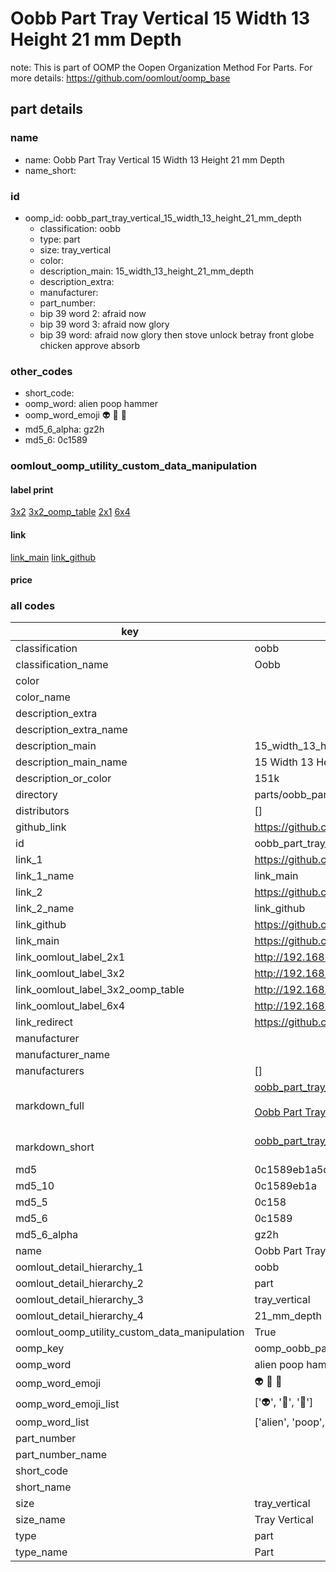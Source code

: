# Oobb Part Tray Vertical 15 Width 13 Height 21 mm Depth  

note: This is part of OOMP the Oopen Organization Method For Parts. For more details: https://github.com/oomlout/oomp_base

##  part details
  







### name
* name: Oobb Part Tray Vertical 15 Width 13 Height 21 mm Depth
* name_short: 
### id
* oomp_id: oobb_part_tray_vertical_15_width_13_height_21_mm_depth
  * classification: oobb
  * type: part
  * size: tray_vertical
  * color: 
  * description_main: 15_width_13_height_21_mm_depth
  * description_extra: 
  * manufacturer: 
  * part_number: 
  * bip 39 word 2: afraid now
  * bip 39 word 3: afraid now glory
  * bip 39 word: afraid now glory then stove unlock betray front globe chicken approve absorb

### other_codes
* short_code: 
* oomp_word: alien poop hammer
* oomp_word_emoji :alien: :poop: :hammer:
* md5_6_alpha: gz2h
* md5_6: 0c1589






### oomlout_oomp_utility_custom_data_manipulation
#### label print
[3x2](http://192.168.1.245:1112/?label=oomp%20gz2h)
[3x2_oomp_table](http://192.168.1.108:1112/?label=oomp%20gz2h)
[2x1](http://192.168.1.242:1112/?label=oomp%20gz2h)
[6x4](http://192.168.1.55:1112/?label=oomp%20gz2h)    

#### link

[link_main](https://github.com/oomlout/oomlout_oomp_version_1_messy/tree/main/parts/oobb_part_tray_vertical_15_width_13_height_21_mm_depth) [link_github](https://github.com/oomlout/oomlout_oomp_version_1_messy/tree/main/parts/oobb_part_tray_vertical_15_width_13_height_21_mm_depth)                             

#### price







### all codes 
| key | value |  
| --- | --- |  
| classification | oobb |  
| classification_name | Oobb |  
| color |  |  
| color_name |  |  
| description_extra |  |  
| description_extra_name |  |  
| description_main | 15_width_13_height_21_mm_depth |  
| description_main_name | 15 Width 13 Height 21 mm Depth |  
| description_or_color | 151k |  
| directory | parts/oobb_part_tray_vertical_15_width_13_height_21_mm_depth |  
| distributors | [] |  
| github_link | https://github.com/oomlout/oomlout_oomp_part_src/tree/main/parts/oobb_part_tray_vertical_15_width_13_height_21_mm_depth |  
| id | oobb_part_tray_vertical_15_width_13_height_21_mm_depth |  
| link_1 | https://github.com/oomlout/oomlout_oomp_version_1_messy/tree/main/parts/oobb_part_tray_vertical_15_width_13_height_21_mm_depth |  
| link_1_name | link_main |  
| link_2 | https://github.com/oomlout/oomlout_oomp_version_1_messy/tree/main/parts/oobb_part_tray_vertical_15_width_13_height_21_mm_depth |  
| link_2_name | link_github |  
| link_github | https://github.com/oomlout/oomlout_oomp_version_1_messy/tree/main/parts/oobb_part_tray_vertical_15_width_13_height_21_mm_depth |  
| link_main | https://github.com/oomlout/oomlout_oomp_version_1_messy/tree/main/parts/oobb_part_tray_vertical_15_width_13_height_21_mm_depth |  
| link_oomlout_label_2x1 | http://192.168.1.242:1112/?label=oomp%20gz2h |  
| link_oomlout_label_3x2 | http://192.168.1.245:1112/?label=oomp%20gz2h |  
| link_oomlout_label_3x2_oomp_table | http://192.168.1.108:1112/?label=oomp%20gz2h |  
| link_oomlout_label_6x4 | http://192.168.1.55:1112/?label=oomp%20gz2h |  
| link_redirect | https://github.com/oomlout/oomlout_oomp_version_1_messy/tree/main/parts/oobb_part_tray_vertical_15_width_13_height_21_mm_depth |  
| manufacturer |  |  
| manufacturer_name |  |  
| manufacturers | [] |  
| markdown_full | [oobb_part_tray_vertical_15_width_13_height_21_mm_depth](none)<br>[](none)<br>[Oobb Part Tray Vertical 15 Width 13 Height 21 Mm Depth](none)<br><br> |  
| markdown_short | [oobb_part_tray_vertical_15_width_13_height_21_mm_depth](none)<br><br> |  
| md5 | 0c1589eb1a5d42afb86b5e02c725c824 |  
| md5_10 | 0c1589eb1a |  
| md5_5 | 0c158 |  
| md5_6 | 0c1589 |  
| md5_6_alpha | gz2h |  
| name | Oobb Part Tray Vertical 15 Width 13 Height 21 mm Depth |  
| oomlout_detail_hierarchy_1 | oobb |  
| oomlout_detail_hierarchy_2 | part |  
| oomlout_detail_hierarchy_3 | tray_vertical |  
| oomlout_detail_hierarchy_4 | 21_mm_depth |  
| oomlout_oomp_utility_custom_data_manipulation | True |  
| oomp_key | oomp_oobb_part_tray_vertical_15_width_13_height_21_mm_depth |  
| oomp_word | alien poop hammer |  
| oomp_word_emoji | :alien: :poop: :hammer: |  
| oomp_word_emoji_list | [':alien:', ':poop:', ':hammer:'] |  
| oomp_word_list | ['alien', 'poop', 'hammer'] |  
| part_number |  |  
| part_number_name |  |  
| short_code |  |  
| short_name |  |  
| size | tray_vertical |  
| size_name | Tray Vertical |  
| type | part |  
| type_name | Part |  

